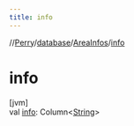 ```yaml
---
title: info
---
```

//[Perry](../../../index.html)/[database](../index.html)/[AreaInfos](index.html)/[info](info.html)



# info



[jvm]\
val [info](info.html): Column&lt;[String](https://kotlinlang.org/api/latest/jvm/stdlib/kotlin/-string/index.html)&gt;




